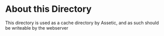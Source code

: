 About this Directory
====================

This directory is used as a cache directory by Assetic,
and as such should be writeable by the webserver
